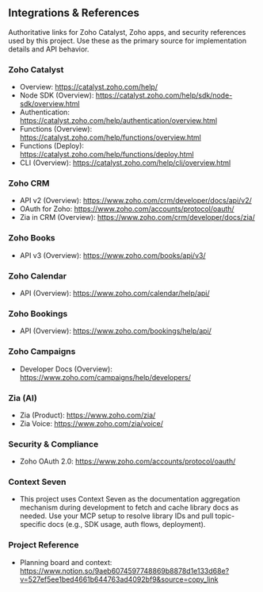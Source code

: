 ## Integrations & References

Authoritative links for Zoho Catalyst, Zoho apps, and security references used by this project. Use these as the primary source for implementation details and API behavior.

### Zoho Catalyst
- Overview: https://catalyst.zoho.com/help/
- Node SDK (Overview): https://catalyst.zoho.com/help/sdk/node-sdk/overview.html
- Authentication: https://catalyst.zoho.com/help/authentication/overview.html
- Functions (Overview): https://catalyst.zoho.com/help/functions/overview.html
- Functions (Deploy): https://catalyst.zoho.com/help/functions/deploy.html
- CLI (Overview): https://catalyst.zoho.com/help/cli/overview.html

### Zoho CRM
- API v2 (Overview): https://www.zoho.com/crm/developer/docs/api/v2/
- OAuth for Zoho: https://www.zoho.com/accounts/protocol/oauth/
- Zia in CRM (Overview): https://www.zoho.com/crm/developer/docs/zia/

### Zoho Books
- API v3 (Overview): https://www.zoho.com/books/api/v3/

### Zoho Calendar
- API (Overview): https://www.zoho.com/calendar/help/api/

### Zoho Bookings
- API (Overview): https://www.zoho.com/bookings/help/api/

### Zoho Campaigns
- Developer Docs (Overview): https://www.zoho.com/campaigns/help/developers/

### Zia (AI)
- Zia (Product): https://www.zoho.com/zia/
- Zia Voice: https://www.zoho.com/zia/voice/

### Security & Compliance
- Zoho OAuth 2.0: https://www.zoho.com/accounts/protocol/oauth/

### Context Seven
- This project uses Context Seven as the documentation aggregation mechanism during development to fetch and cache library docs as needed. Use your MCP setup to resolve library IDs and pull topic-specific docs (e.g., SDK usage, auth flows, deployment).

### Project Reference
- Planning board and context: https://www.notion.so/9aeb6074597748869b8878d1e133d68e?v=527ef5ee1bed4661b644763ad4092bf9&source=copy_link



